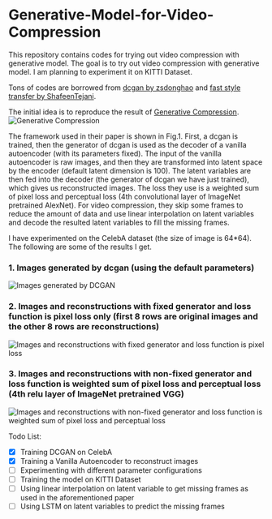 # Generative-Model-for-Video-Compression
This repository contains codes for trying out video compression with generative model. The goal is to try out video compression with generative model. I am planning to experiment it on KITTI Dataset.

Tons of codes are borrowed from [dcgan by zsdonghao](https://github.com/zsdonghao/dcgan) and [fast style transfer by ShafeenTejani](https://github.com/ShafeenTejani/fast-style-transfer).

The initial idea is to reproduce the result of [Generative Compression](https://arxiv.org/abs/1703.01467).
![Generative Compression](https://github.com/cyrilli/Generative-Model-for-Video-Compression/blob/master/samples/generative_compression.png?raw=true)

The framework used in their paper is shown in Fig.1. First, a dcgan is trained, then the generator of dcgan is used as the decoder of a vanilla autoencoder (with its parameters fixed). The input of the vanilla autoencoder is raw images, and then they are transformed into latent space by the encoder (default latent dimension is 100). The latent variables are then fed into the decoder (the generator of dcgan we have just trained), which gives us reconstructed images. The loss they use is a weighted sum of pixel loss and perceptual loss (4th convolutional layer of ImageNet pretrained AlexNet). For video compression, they skip some frames to reduce the amount of data and use linear interpolation on latent variables and decode the resulted latent variables to fill the missing frames.

I have experimented on the CelebA dataset (the size of image is  64\*64). The following are some of the results I get.
### 1. Images generated by dcgan (using the default parameters)
![Images generated by DCGAN](https://github.com/cyrilli/Generative-Model-for-Video-Compression/blob/master/samples/dcgan_generate_train_24_3039.png?raw=true)
### 2. Images and reconstructions with fixed generator and loss function is pixel loss only (first 8 rows are original images and the other 8 rows are reconstructions)
![Images and reconstructions with fixed generator and loss function is pixel loss](https://github.com/cyrilli/Generative-Model-for-Video-Compression/blob/master/samples/pixel_loss_fixed_decoder_train_24_3039.png?raw=true)
### 3. Images and reconstructions with non-fixed generator and loss function is weighted sum of pixel loss and perceptual loss (4th relu layer of ImageNet pretrained VGG)
![Images and reconstructions with non-fixed generator and loss function is weighted sum of pixel loss and perceptual loss](https://github.com/cyrilli/Generative-Model-for-Video-Compression/blob/master/samples/pixel_loss_4thvgg_train_24_3039.png?raw=true)

Todo List:
- [x] Training DCGAN on CelebA
- [x] Training a Vanilla Autoencoder to reconstruct images
- [ ] Experimenting with different parameter configurations
- [ ] Training the model on KITTI Dataset
- [ ] Using linear interpolation on latent variable to get missing frames as used in the aforementioned paper
- [ ] Using LSTM on latent variables to predict the missing frames
